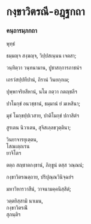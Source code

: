 <h1>กงฺขาวิตรณี-อฎฺฐกถา</h1>
<h3>คนฺถารมฺภกถา</h3>
<p>
พุทฺธํ  
  
  
ธมฺมญฺจ สงฺฆญฺจ, วิปฺปสเนฺนน เจตสา;  
  
วนฺทิตฺวา วนฺทนามาน, ปูชาสกฺการภาชนํฯ  
</p>
  
<p>
เถรวํสปฺปทีปานํ, ถิรานํ วินยกฺกเม;  
  
ปุพฺพาจริยสีหานํ, นโม กตฺวา กตญฺชลีฯ  
</p>
  
<p>
ปาโมกฺขํ อนวชฺชานํ, ธมฺมานํ ยํ มเหสินา;  
  
มุขํ โมกฺขปฺปเวสาย, ปาติโมกฺขํ ปกาสิตํฯ  
</p>
  
<p>
สูรเตน  
นิวาเตน, สุจิสเลฺลขวุตฺตินา;  
  
วินยาจารยุเตฺตน,  
โสณเตฺถเรน  
ยาจิโตฯ  
</p>
  
<p>
ตตฺถ สญฺชาตกงฺขานํ, ภิกฺขูนํ ตสฺส วณฺณนํ;  
  
กงฺขาวิตรณตฺถาย, ปริปุณฺณวินิจฺฉยํฯ  
</p>
  
<p>
มหาวิหารวาสีนํ, วาจนามคฺคนิสฺสิตํ;  
  
วตฺตยิสฺสามิ นาเมน,  
กงฺขาวิตรณิํ  
สุภนฺติฯ  
</p>
  
  
  
  
  